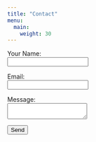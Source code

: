 ```yaml
---
title: "Contact"
menu:
  main:
    weight: 30
---
```


<form name="contact" method="POST" data-netlify="true">
  <p>
    <label>Your Name:<br /> <input type="text" name="name" required /></label>
  </p>
  <p>
    <label>Email:<br /> <input type="email" name="email" required /></label>
  </p>
  <p>
    <label>Message:<br /> <textarea name="message" required></textarea></label>
  </p>
  <p><button type="submit">Send</button></p>
</form>

